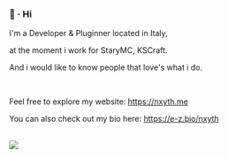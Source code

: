 ### 👋 · Hi

I'm a Developer & Pluginner located in Italy,

at the moment i work for StaryMC, KSCraft.

And i would like to know people that love's what i do.

‎ ‎ 

Feel free to explore my website: https://nxyth.me

You can also check out my bio here: https://e-z.bio/nxyth

<br>
<div align="left">
<a href="https://discord.com/users/1107780766907240568"><img src="https://lanyard-profile-readme.vercel.app/api/1107780766907240568?borderRadius=25px&bg=#282a36&showDisplayName=true&animated=true" /></a>
</div>
‎
